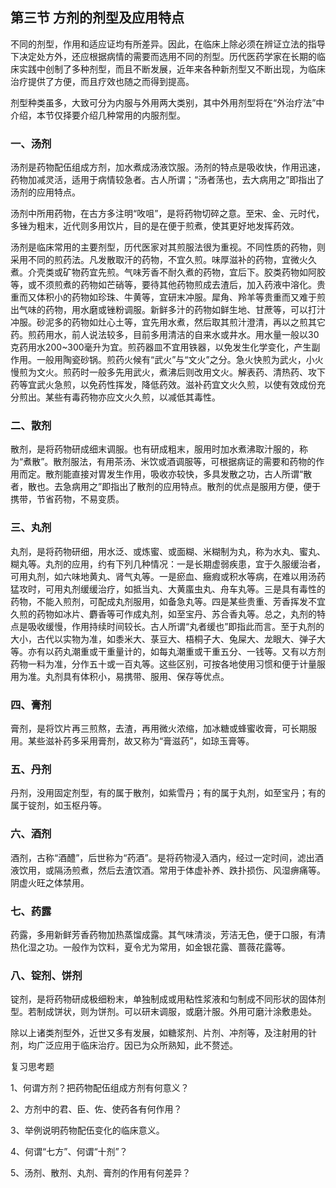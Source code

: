 ## 第三节  方剂的剂型及应用特点

不同的剂型，作用和适应证均有所差异。因此，在临床上除必须在辨证立法的指导下决定处方外，还应根据病情的需要而选用不同的剂型。历代医药学家在长期的临床实践中创制了多种剂型，而且不断发展，近年来各种新剂型又不断出现，为临床治疗提供了方便，而且疗效也随之而得到提高。

剂型种类虽多，大致可分为内服与外用两大类别，其中外用剂型将在“外治疗法”中介绍，本节仅择要介绍几种常用的内服剂型。

### 一、汤剂

汤剂是药物配伍组成方剂，加水煮成汤液饮服。汤剂的特点是吸收快，作用迅速，药物加减灵活，适用于病情较急者。古人所谓；“汤者荡也，去大病用之”即指出了汤剂的应用特点。

汤剂中所用药物，在古方多注明“呚咀”，是将药物切碎之意。至宋、金、元时代，多锉为粗末，近代则多用饮片，目的是在便于煎煮，使其更好地发挥药效。

汤剂是临床常用的主要剂型，历代医家对其煎服法很为重视。不同性质的药物，则采用不同的煎药法。凡发散取汗的药物，不宜久煎。味厚滋补的药物，宜微火久煮。介壳类或矿物药宜先煎。气味芳香不耐久煮的药物，宜后下。胶类药物如阿胶等，或不须煎煮的药物如芒硝等，要待其他药物煎成去渣后，加入药液中溶化。贵重而又体积小的药物如珍珠、牛黄等，宜研末冲服。犀角、羚羊等贵重而又难于煎出气味的药物，用水磨或锉粉调服。新鲜多汁的药物如鲜生地、甘蔗等，可以打汁冲服。砂泥多的药物如灶心土等，宜先用水煮，然后取其煎汁澄清，再以之煎其它药。煎药用水，前人说法较多，目前多用清洁的自来水或井水。用水量一般以30克药用水200~300毫升为宜。煎药器皿不宜用铁器，以免发生化学变化，产生副作用。一般用陶瓷砂锅。煎药火候有“武火”与“文火”之分。急火快煎为武火，小火慢煎为文火。煎药时一般多先用武火，煮沸后则改用文火。解表药、清热药、攻下药等宜武火急煎，以免药性挥发，降低药效。滋补药宜文火久煎，以使有效成份充分煎出。某些有毒药物亦应文火久煎，以减低其毒性。

### 二、散剂

散剂，是将药物研成细末调服。也有研成粗末，服用时加水煮沸取汁服的，称为“煮散”。散剂服法，有用茶汤、米饮或酒调服等，可根据病证的需要和药物的作用而定。散剂能直接对胃发生作用，吸收亦较快，多具发散之功，古人所谓“散者，散也。去急病用之”即指出了散剂的应用特点。散剂的优点是服用方便，便于携带，节省药物，不易变质。

### 三、丸剂

丸剂，是将药物研细，用水泛、或炼蜜、或面糊、米糊制为丸，称为水丸、蜜丸、糊丸等。丸剂的应用，约有下列几种情况：一是长期虚弱疾患，宜于久服缓治者，可用丸剂，如六味地黄丸、肾气丸等。一是瘀血、癥瘕或积水等病，在难以用汤药猛攻时，可用丸剂缓缓治疗，如抵当丸、大黄䗪虫丸、舟车丸等。三是具有毒性的药物，不能入煎剂，可配成丸剂服用，如备急丸等。四是某些贵重、芳香挥发不宜久煎的药物如冰片、麝香等可作成丸剂，如至宝丹、苏合香丸等。总之，丸剂的特点是吸收缓慢，作用持续时间较长。古人所谓“丸者缓也”即指此而言。至于丸剂的大小，古代以实物为准，如黍米大、菉豆大、梧桐子大、兔屎大、龙眼大、弹子大等。亦有以药丸潮重或干重量计的，如每丸潮重或干重五分、一钱等。又有以方剂药物一料为准，分作五十或一百丸等。这些区别，可按各地使用习惯和便于计量服用为准。丸剂具有体积小，易携带、服用、保存等优点。

### 四、膏剂

膏剂，是将饮片再三煎熬，去渣，再用微火浓缩，加冰糖或蜂蜜收膏，可长期服用。某些滋补药多采用膏剂，故又称为“膏滋药”，如琼玉膏等。

### 五、丹剂

丹剂，没用固定剂型，有的属于散剂，如紫雪丹；有的属于丸剂，如至宝丹；有的属于锭剂，如玉枢丹等。

### 六、酒剂

酒剂，古称“酒醴”，后世称为“药酒”。是将药物浸入酒内，经过一定时间，滤出酒液饮用，或隔汤煎煮，然后去渣饮酒。常用于体虚补养、跌扑损伤、风湿痹痛等。阴虚火旺之体禁用。

### 七、药露

药露，多用新鲜芳香药物加热蒸馏成露。其气味清淡，芳洁无色，便于口服，有清热化湿之功。一般作为饮料，夏令尤为常用，如金银花露、蔷薇花露等。

### 八、锭剂、饼剂

锭剂，是将药物研成极细粉末，单独制成或用粘性浆液和匀制成不同形状的固体剂型。若制成饼状，则为饼剂。可以研末调服，或磨汁服。外用可磨汁涂敷患处。

除以上诸类剂型外，近世又多有发展，如糖浆剂、片剂、冲剂等，及注射用的针剂，均广泛应用于临床治疗。因已为众所熟知，此不赘述。

复习思考题

1、何谓方剂？把药物配伍组成方剂有何意义？

2、方剂中的君、臣、佐、使药各有何作用？

3、举例说明药物配伍变化的临床意义。

4、何谓“七方”、何谓“十剂”？

5、汤剂、散剂、丸剂、膏剂的作用有何差异？

